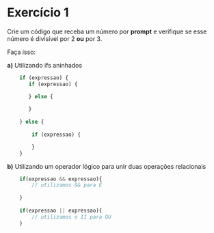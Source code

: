 # Exercício 1

Crie um código que receba um número por **prompt** e verifique se esse número é divisível por 2 **ou** por 3.
    
Faça isso:
    
**a)** Utilizando ifs aninhados
```jsx
    if (expressao) {
       if (expressao) {

       } else {
        
       }
          
    } else {
    
        if (expressao) {

        }
    }
```
**b)** Utilizando um operador lógico para unir duas operações relacionais
```jsx
    if(expressao && expressao){
        // utilizamos && para E 
    
    }
    
    if(expressao || expressao){
        // utilizamos o II para OU
    }
```
